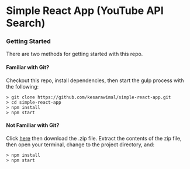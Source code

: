 # Simple React App (YouTube API Search)

### Getting Started

There are two methods for getting started with this repo.

#### Familiar with Git?
Checkout this repo, install dependencies, then start the gulp process with the following:

```
> git clone https://github.com/kesarawimal/simple-react-app.git
> cd simple-react-app
> npm install
> npm start
```

#### Not Familiar with Git?
Click [here](https://github.com/kesarawimal/simple-react-app/releases) then download the .zip file.  Extract the contents of the zip file, then open your terminal, change to the project directory, and:

```
> npm install
> npm start
```

